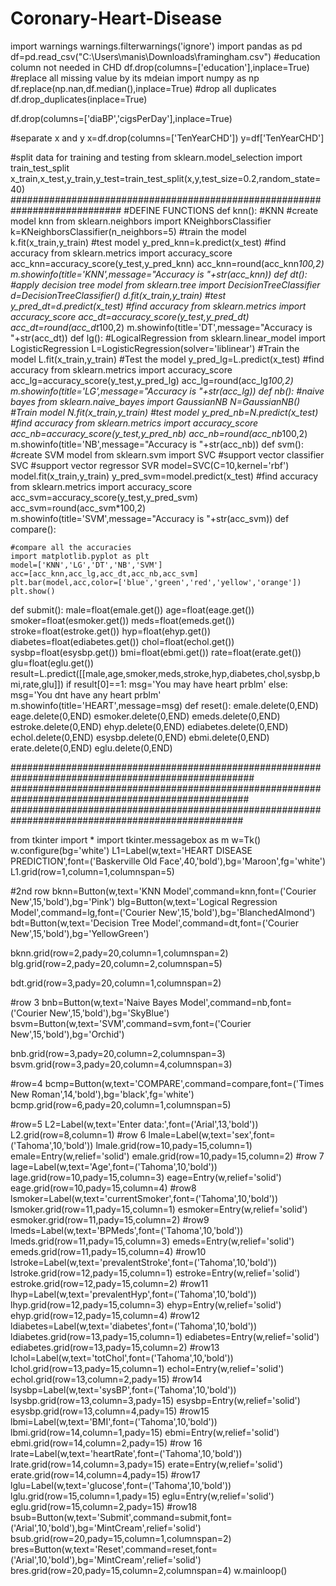 # Coronary-Heart-Disease
import warnings
warnings.filterwarnings('ignore')
import pandas as pd
df=pd.read_csv("C:\\Users\\manis\\Downloads\\framingham.csv")
#education column not needed in CHD
df.drop(columns=['education'],inplace=True)
#replace all missing value by its mdeian
import numpy as np
df.replace(np.nan,df.median(),inplace=True)
#drop all duplicates
df.drop_duplicates(inplace=True)

df.drop(columns=['diaBP','cigsPerDay'],inplace=True)

#separate x and y
x=df.drop(columns=['TenYearCHD'])
y=df['TenYearCHD']

#split data for training and testing
from sklearn.model_selection import train_test_split
x_train,x_test,y_train,y_test=train_test_split(x,y,test_size=0.2,random_state=40)
############################################################################
#DEFINE FUNCTIONS
def knn():
    #KNN
    #create model knn
    from sklearn.neighbors import KNeighborsClassifier
    k=KNeighborsClassifier(n_neighbors=5)
    #train the model
    k.fit(x_train,y_train)
    #test model
    y_pred_knn=k.predict(x_test)
    #find accuracy
    from sklearn.metrics import accuracy_score
    acc_knn=accuracy_score(y_test,y_pred_knn)
    acc_knn=round(acc_knn*100,2)
    m.showinfo(title='KNN',message="Accuracy is "+str(acc_knn))
def dt():
    #apply decision tree model
    from sklearn.tree import DecisionTreeClassifier
    d=DecisionTreeClassifier()
    d.fit(x_train,y_train)
    #test
    y_pred_dt=d.predict(x_test)
    #find accuracy
    from sklearn.metrics import accuracy_score
    acc_dt=accuracy_score(y_test,y_pred_dt)
    acc_dt=round(acc_dt*100,2)
    m.showinfo(title='DT',message="Accuracy is "+str(acc_dt))
def lg():
    #LogicalRegression
    from sklearn.linear_model import LogisticRegression
    L=LogisticRegression(solver='liblinear')
    #Train the model
    L.fit(x_train,y_train)
    #Test the model
    y_pred_lg=L.predict(x_test)
    #find accuracy
    from sklearn.metrics import accuracy_score
    acc_lg=accuracy_score(y_test,y_pred_lg)
    acc_lg=round(acc_lg*100,2)
    m.showinfo(title='LG',message="Accuracy is "+str(acc_lg))
def nb():
    #naive bayes
    from sklearn.naive_bayes import GaussianNB
    N=GaussianNB()
    #Train model
    N.fit(x_train,y_train)
    #test model
    y_pred_nb=N.predict(x_test)
    #find accuracy
    from sklearn.metrics import accuracy_score
    acc_nb=accuracy_score(y_test,y_pred_nb)
    acc_nb=round(acc_nb*100,2)
    m.showinfo(title='NB',message="Accuracy is "+str(acc_nb))
def svm():
    #create SVM model
    from sklearn.svm import SVC #support vector classifier SVC #support vector regressor SVR
    model=SVC(C=10,kernel='rbf')
    model.fit(x_train,y_train)
    y_pred_svm=model.predict(x_test)
    #find accuracy
    from sklearn.metrics import accuracy_score
    acc_svm=accuracy_score(y_test,y_pred_svm)
    acc_svm=round(acc_svm*100,2)
    m.showinfo(title='SVM',message="Accuracy is "+str(acc_svm))
def compare():
    
    #compare all the accuracies
    import matplotlib.pyplot as plt
    model=['KNN','LG','DT','NB','SVM']
    acc=[acc_knn,acc_lg,acc_dt,acc_nb,acc_svm]
    plt.bar(model,acc,color=['blue','green','red','yellow','orange'])
    plt.show()
def submit():
    male=float(emale.get())
    age=float(eage.get())
    smoker=float(esmoker.get())
    meds=float(emeds.get())
    stroke=float(estroke.get())
    hyp=float(ehyp.get())
    diabetes=float(ediabetes.get())
    chol=float(echol.get())
    sysbp=float(esysbp.get())
    bmi=float(ebmi.get())
    rate=float(erate.get())
    glu=float(eglu.get())
    result=L.predict([[male,age,smoker,meds,stroke,hyp,diabetes,chol,sysbp,bmi,rate,glu]])
    if result[0]==1:
        msg='You may have heart prblm'
    else:
        msg='You dnt have any heart prblm'
    m.showinfo(title='HEART',message=msg)
def reset():
    emale.delete(0,END)
    eage.delete(0,END)
    esmoker.delete(0,END)
    emeds.delete(0,END)
    estroke.delete(0,END)
    ehyp.delete(0,END)
    ediabetes.delete(0,END)
    echol.delete(0,END)
    esysbp.delete(0,END)
    ebmi.delete(0,END)
    erate.delete(0,END)
    eglu.delete(0,END)
    
####################################################################################################
###################################################################################################
##################################################################################################


from tkinter import *
import tkinter.messagebox as m
w=Tk()
w.configure(bg='white')
L1=Label(w,text='HEART DISEASE PREDICTION',font=('Baskerville Old Face',40,'bold'),bg='Maroon',fg='white')
L1.grid(row=1,column=1,columnspan=5)

#2nd row
bknn=Button(w,text='KNN Model',command=knn,font=('Courier New',15,'bold'),bg='Pink')
blg=Button(w,text='Logical Regression Model',command=lg,font=('Courier New',15,'bold'),bg='BlanchedAlmond')
bdt=Button(w,text='Decision Tree Model',command=dt,font=('Courier New',15,'bold'),bg='YellowGreen')

bknn.grid(row=2,pady=20,column=1,columnspan=2)
blg.grid(row=2,pady=20,column=2,columnspan=5)

bdt.grid(row=3,pady=20,column=1,columnspan=2)


#row 3
bnb=Button(w,text='Naive Bayes Model',command=nb,font=('Courier New',15,'bold'),bg='SkyBlue')
bsvm=Button(w,text='SVM',command=svm,font=('Courier New',15,'bold'),bg='Orchid')

bnb.grid(row=3,pady=20,column=2,columnspan=3)
bsvm.grid(row=3,pady=20,column=4,columnspan=3)

#row=4
bcmp=Button(w,text='COMPARE',command=compare,font=('Times New Roman',14,'bold'),bg='black',fg='white')
bcmp.grid(row=6,pady=20,column=1,columnspan=5)

#row=5
L2=Label(w,text='Enter data:',font=('Arial',13,'bold'))
L2.grid(row=8,column=1)
#row 6
lmale=Label(w,text='sex',font=('Tahoma',10,'bold'))
lmale.grid(row=10,pady=15,column=1)
emale=Entry(w,relief='solid')
emale.grid(row=10,pady=15,column=2)
#row 7
lage=Label(w,text='Age',font=('Tahoma',10,'bold'))
lage.grid(row=10,pady=15,column=3)
eage=Entry(w,relief='solid')
eage.grid(row=10,pady=15,column=4)
#row8
lsmoker=Label(w,text='currentSmoker',font=('Tahoma',10,'bold'))
lsmoker.grid(row=11,pady=15,column=1)
esmoker=Entry(w,relief='solid')
esmoker.grid(row=11,pady=15,column=2)
#row9
lmeds=Label(w,text='BPMeds',font=('Tahoma',10,'bold'))
lmeds.grid(row=11,pady=15,column=3)
emeds=Entry(w,relief='solid')
emeds.grid(row=11,pady=15,column=4)
#row10
lstroke=Label(w,text='prevalentStroke',font=('Tahoma',10,'bold'))
lstroke.grid(row=12,pady=15,column=1)
estroke=Entry(w,relief='solid')
estroke.grid(row=12,pady=15,column=2)
#row11
lhyp=Label(w,text='prevalentHyp',font=('Tahoma',10,'bold'))
lhyp.grid(row=12,pady=15,column=3)
ehyp=Entry(w,relief='solid')
ehyp.grid(row=12,pady=15,column=4)
#row12
ldiabetes=Label(w,text='diabetes',font=('Tahoma',10,'bold'))
ldiabetes.grid(row=13,pady=15,column=1)
ediabetes=Entry(w,relief='solid')
ediabetes.grid(row=13,pady=15,column=2)
#row13
lchol=Label(w,text='totChol',font=('Tahoma',10,'bold'))
lchol.grid(row=13,pady=15,column=1)
echol=Entry(w,relief='solid')
echol.grid(row=13,column=2,pady=15)
#row14
lsysbp=Label(w,text='sysBP',font=('Tahoma',10,'bold'))
lsysbp.grid(row=13,column=3,pady=15)
esysbp=Entry(w,relief='solid')
esysbp.grid(row=13,column=4,pady=15)
#row15
lbmi=Label(w,text='BMI',font=('Tahoma',10,'bold'))
lbmi.grid(row=14,column=1,pady=15)
ebmi=Entry(w,relief='solid')
ebmi.grid(row=14,column=2,pady=15)
#row 16
lrate=Label(w,text='heartRate',font=('Tahoma',10,'bold'))
lrate.grid(row=14,column=3,pady=15)
erate=Entry(w,relief='solid')
erate.grid(row=14,column=4,pady=15)
#row17
lglu=Label(w,text='glucose',font=('Tahoma',10,'bold'))
lglu.grid(row=15,column=1,pady=15)
eglu=Entry(w,relief='solid')
eglu.grid(row=15,column=2,pady=15)
#row18
bsub=Button(w,text='Submit',command=submit,font=('Arial',10,'bold'),bg='MintCream',relief='solid')
bsub.grid(row=20,pady=15,column=1,columnspan=2)
bres=Button(w,text='Reset',command=reset,font=('Arial',10,'bold'),bg='MintCream',relief='solid')
bres.grid(row=20,pady=15,column=2,columnspan=4)
w.mainloop()
